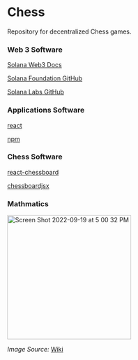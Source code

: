 # Chess
Repository for decentralized Chess games.

### Web 3 Software
[Solana Web3 Docs](https://docs.solana.com/developing/clients/javascript-api)

[Solana Foundation GitHub](https://github.com/solana-labs)

[Solana Labs GitHub](https://github.com/solana-labs)

### Applications Software
[react](https://reactjs.org/docs/create-a-new-react-app.html)

[npm](https://docs.npmjs.com/cli/v8/commands/npm-install)

### Chess Software
[react-chessboard](https://www.npmjs.com/package/react-chessboard)

[chessboardjsx](https://github.com/willb335/chessboardjsx)

### Mathmatics

<img width="284" alt="Screen Shot 2022-09-19 at 5 00 32 PM" src="https://user-images.githubusercontent.com/87402354/191139489-cbfdfb4e-1c9d-46cb-823c-a8777cbf9a22.png">

_Image Source:_ [Wiki](https://en.wikipedia.org/wiki/Chess#Growth)



